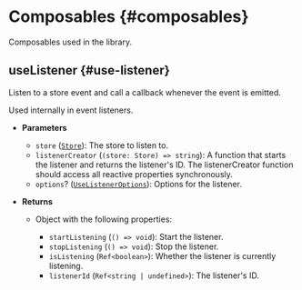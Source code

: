 # Composables {#composables}

Composables used in the library.

## useListener {#use-listener}

Listen to a store event and call a callback whenever the event is emitted.

Used internally in event listeners.

- **Parameters**

  - `store` ([`Store`](https://tinybase.org/api/store/interfaces/store/store/)): The store to listen to.
  - `listenerCreator` (`(store: Store) => string`): A function that starts the listener and returns the listener's ID. The listenerCreator function should access all reactive properties synchronously.
  - `options`<span class="blue">?</span> ([`UseListenerOptions`](/api/common/types#use-listener-options)): Options for the listener.

- **Returns**

  - Object with the following properties:

    - `startListening` (`() => void`): Start the listener.
    - `stopListening` (`() => void`): Stop the listener.
    - `isListening` (`Ref<boolean>`): Whether the listener is currently listening.
    - `listenerId` (`Ref<string | undefined>`): The listener's ID.
